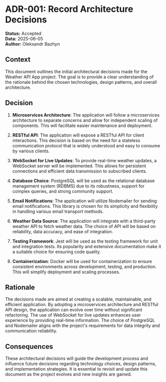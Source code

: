 # ADR-001: Record Architecture Decisions

**Status:** Accepted<br/>
**Data:** 2025-06-05<br/>
**Author:** Oleksandr Bazhyn

## Context
This document outlines the initial architectural decisions made for the Weather API App project. The goal is to provide a clear understanding of the rationale behind the chosen technologies, design patterns, and overall architecture.

## Decision
1. **Microservices Architecture**: The application will follow a microservices architecture to separate concerns and allow for independent scaling of components. This will facilitate easier maintenance and deployment.

2. **RESTful API**: The application will expose a RESTful API for client interactions. This decision is based on the need for a stateless communication protocol that is widely understood and easy to consume by various clients.

3. **WebSocket for Live Updates**: To provide real-time weather updates, a WebSocket server will be implemented. This allows for persistent connections and efficient data transmission to subscribed clients.

4. **Database Choice**: PostgreSQL will be used as the relational database management system (RDBMS) due to its robustness, support for complex queries, and strong community support.

5. **Email Notifications**: The application will utilize Nodemailer for sending email notifications. This library is chosen for its simplicity and flexibility in handling various email transport methods.

6. **Weather Data Source**: The application will integrate with a third-party weather API to fetch weather data. The choice of API will be based on reliability, data accuracy, and ease of integration.

7. **Testing Framework**: Jest will be used as the testing framework for unit and integration tests. Its popularity and extensive documentation make it a suitable choice for ensuring code quality.

8. **Containerization**: Docker will be used for containerization to ensure consistent environments across development, testing, and production. This will simplify deployment and scaling processes.

## Rationale
The decisions made are aimed at creating a scalable, maintainable, and efficient application. By adopting a microservices architecture and RESTful API design, the application can evolve over time without significant refactoring. The use of WebSocket for live updates enhances user experience by providing real-time information. The choice of PostgreSQL and Nodemailer aligns with the project's requirements for data integrity and communication reliability.

## Consequences
These architectural decisions will guide the development process and influence future decisions regarding technology choices, design patterns, and implementation strategies. It is essential to revisit and update this document as the project evolves and new insights are gained.